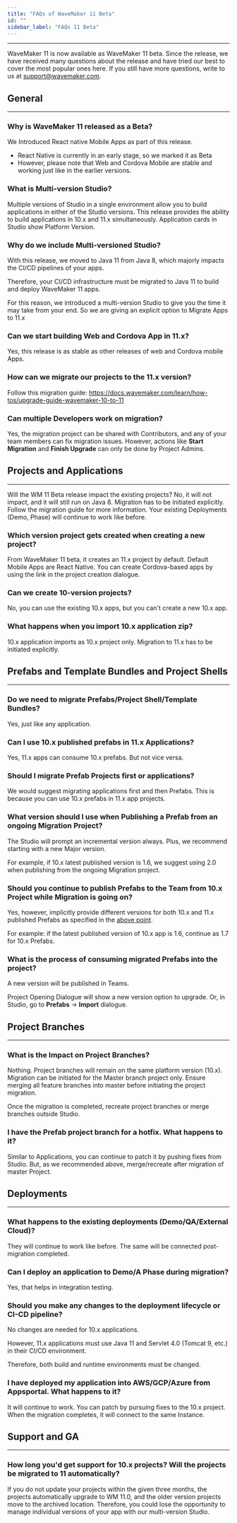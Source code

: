 ```yaml
---
title: "FAQs of WaveMaker 11 Beta"
id: ""
sidebar_label: "FAQs 11 Beta"
---
```

---

WaveMaker 11 is now available as WaveMaker 11 beta. Since the release, we have received many questions about the release and have tried our best to cover the most popular ones here. If you still have more questions, write to us at support@wavemaker.com.

## General 

---

### Why is WaveMaker 11 released as a Beta?

We Introduced React native Mobile Apps as part of this release.
 
- React Native is currently in an early stage, so we marked it as Beta
- However, please note that Web and Cordova Mobile are stable and working just like in the earlier versions. 

### What is Multi-version Studio?

Multiple versions of Studio in a single environment allow you to build applications in either of the Studio versions. This release provides the ability to build applications in 10.x and 11.x simultaneously. Application cards in Studio show Platform Version.

### Why do we include Multi-versioned Studio?

With this release, we moved to Java 11 from Java 8, which majorly impacts the CI/CD pipelines of your apps.

Therefore, your CI/CD infrastructure must be migrated to Java 11 to build and deploy WaveMaker 11 apps.

For this reason, we introduced a multi-version Studio to give you the time it may take from your end. So we are giving an explicit option to Migrate Apps to 11.x

### Can we start building Web and Cordova App in 11.x?

Yes, this release is as stable as other releases of web and Cordova mobile Apps.

### How can we migrate our projects to the 11.x version?

Follow this migration guide: 
https://docs.wavemaker.com/learn/how-tos/upgrade-guide-wavemaker-10-to-11

### Can multiple Developers work on migration?

Yes, the migration project can be shared with Contributors, and any of your team members can fix migration issues.
However, actions like **Start Migration** and **Finish Upgrade** can only be done by Project Admins.

## Projects and Applications

---

Will the WM 11 Beta release impact the existing projects?
No, it will not impact, and it will still run on Java 8.
Migration has to be initiated explicitly. Follow the migration guide for more information.
Your existing Deployments (Demo, Phase) will continue to work like before.

### Which version project gets created when creating a new project? 

From WaveMaker 11 beta, it creates an 11.x project by default.
Default Mobile Apps are React Native.
You can create Cordova-based apps by using the link in the project creation dialogue. 
### Can we create 10-version projects? 

No, you can use the existing 10.x apps, but you can't create a new 10.x app.

### What happens when you import 10.x application zip?

10.x application imports as 10.x project only. Migration to 11.x has to be initiated explicitly. 


## Prefabs and Template Bundles and Project Shells

---

### Do we need to migrate Prefabs/Project Shell/Template Bundles?

Yes, just like any application. 

### Can I use 10.x published prefabs in 11.x Applications?

Yes, 11.x apps can consume 10.x prefabs. But not vice versa.

### Should I migrate Prefab Projects first or applications?

We would suggest migrating applications first and then Prefabs. This is because you can use 10.x prefabs in 11.x app projects.

### What version should I use when Publishing a Prefab from an ongoing Migration Project?

The Studio will prompt an incremental version always. Plus, we recommend starting with a new Major version. 

For example, if 10.x latest published version is 1.6, we suggest using 2.0 when publishing from the ongoing Migration project.

### Should you continue to publish Prefabs to the Team from 10.x Project while Migration is going on?

Yes, however, implicitly provide different versions for both 10.x and 11.x published Prefabs as specified in the [above point]().

For example: if the latest published version of 10.x app is 1.6, continue as 1.7 for 10.x Prefabs.

### What is the process of consuming migrated Prefabs into the project?

A new version will be published in Teams.

Project Opening Dialogue will show a new version option to upgrade.
Or, in Studio, go to **Prefabs** -> **Import** dialogue. 

## Project Branches

---

### What is the Impact on Project Branches?

Nothing. Project branches will remain on the same platform version (10.x). 
Migration can be initiated for the Master branch project only. 
Ensure merging all feature branches into master before initiating the project migration. 

Once the migration is completed, recreate project branches or merge branches outside Studio.

### I have the Prefab project branch for a hotfix. What happens to it?

Similar to Applications, you can continue to patch it by pushing fixes from Studio. But, as we recommended above, merge/recreate after migration of master Project.

## Deployments

---

### What happens to the existing deployments (Demo/QA/External Cloud)?
They will continue to work like before. The same will be connected post-migration completed.

### Can I deploy an application to Demo/A Phase during migration?

Yes, that helps in integration testing.

### Should you make any changes to the deployment lifecycle or CI-CD pipeline?

No changes are needed for 10.x applications. 

However, 11.x applications must use Java 11 and Servlet 4.0 (Tomcat 9, etc.) in their CI/CD environment.

Therefore, both build and runtime environments must be changed.

### I have deployed my application into AWS/GCP/Azure from Appsportal. What happens to it?

It will continue to work. You can patch by pursuing fixes to the 10.x project. When the migration completes, it will connect to the same Instance. 

## Support and GA

---

### How long you'd get support for 10.x projects? Will the projects be migrated to 11 automatically?

If you do not update your projects within the given three months, the projects automatically upgrade to WM 11.0, and the older version projects move to the archived location. Therefore, you could lose the opportunity to manage individual versions of your app with our multi-version Studio.